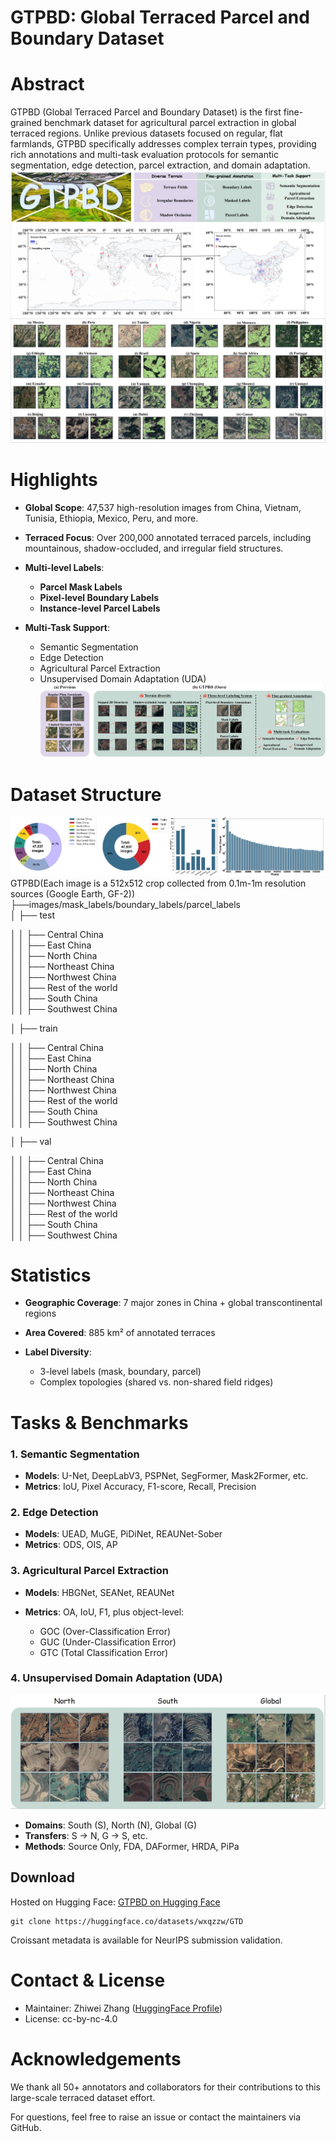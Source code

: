 # GTPBD: Global Terraced Parcel and Boundary Dataset

# Abstract

GTPBD (Global Terraced Parcel and Boundary Dataset) is the first fine-grained benchmark dataset for agricultural parcel extraction in global terraced regions. Unlike previous datasets focused on regular, flat farmlands, GTPBD specifically addresses complex terrain types, providing rich annotations and multi-task evaluation protocols for semantic segmentation, edge detection, parcel extraction, and domain adaptation.
![Overview of GTPBD Dataset](img/梯田分布图.png)
# Highlights

* **Global Scope**: 47,537 high-resolution images from China, Vietnam, Tunisia, Ethiopia, Mexico, Peru, and more.
* **Terraced Focus**: Over 200,000 annotated terraced parcels, including mountainous, shadow-occluded, and irregular field structures.
* **Multi-level Labels**:

  * **Parcel Mask Labels**
  * **Pixel-level Boundary Labels**
  * **Instance-level Parcel Labels**
* **Multi-Task Support**:

  * Semantic Segmentation
  * Edge Detection
  * Agricultural Parcel Extraction
  * Unsupervised Domain Adaptation (UDA)
![Overview of GTPBD Dataset](img/数据集对比图.png)
# Dataset Structure
![Overview of GTPBD Dataset](img/统计图.png)
GTPBD(Each image is a 512x512 crop collected from 0.1m-1m resolution sources (Google Earth, GF-2))  
├──images/mask_labels/boundary_labels/parcel_labels  
│   ├── test

│   │   ├── Central China  
│   │   ├── East China  
│   │   ├── North China  
│   │   ├── Northeast China  
│   │   ├── Northwest China  
│   │   ├── Rest of the world  
│   │   ├── South China  
│   │   ├── Southwest China  

│   ├── train

│   │   ├── Central China  
│   │   ├── East China  
│   │   ├── North China  
│   │   ├── Northeast China  
│   │   ├── Northwest China  
│   │   ├── Rest of the world  
│   │   ├── South China  
│   │   ├── Southwest China  

│   ├── val

│   │   ├── Central China  
│   │   ├── East China  
│   │   ├── North China  
│   │   ├── Northeast China  
│   │   ├── Northwest China  
│   │   ├── Rest of the world  
│   │   ├── South China  
│   │   ├── Southwest China

# Statistics

* **Geographic Coverage**: 7 major zones in China + global transcontinental regions
* **Area Covered**: 885 km² of annotated terraces
* **Label Diversity**:

  * 3-level labels (mask, boundary, parcel)
  * Complex topologies (shared vs. non-shared field ridges)

# Tasks & Benchmarks

### 1. Semantic Segmentation

* **Models**: U-Net, DeepLabV3, PSPNet, SegFormer, Mask2Former, etc.
* **Metrics**: IoU, Pixel Accuracy, F1-score, Recall, Precision

### 2. Edge Detection

* **Models**: UEAD, MuGE, PiDiNet, REAUNet-Sober
* **Metrics**: ODS, OIS, AP

### 3. Agricultural Parcel Extraction

* **Models**: HBGNet, SEANet, REAUNet
* **Metrics**: OA, IoU, F1, plus object-level:

  * GOC (Over-Classification Error)
  * GUC (Under-Classification Error)
  * GTC (Total Classification Error)

### 4. Unsupervised Domain Adaptation (UDA)
![Overview of GTPBD Dataset](img/UDA各域展示.png)
* **Domains**: South (S), North (N), Global (G)
* **Transfers**: S → N, G → S, etc.
* **Methods**: Source Only, FDA, DAFormer, HRDA, PiPa

## Download

Hosted on Hugging Face: [GTPBD on Hugging Face](https://huggingface.co/datasets/wxqzzw/GTD)

```GTPBD_on_Hugging_Face
git clone https://huggingface.co/datasets/wxqzzw/GTD
```

Croissant metadata is available for NeurIPS submission validation.

# Contact & License

* Maintainer: Zhiwei Zhang ([HuggingFace Profile](https://huggingface.co/wxqzzw))
* License: cc-by-nc-4.0

# Acknowledgements

We thank all 50+ annotators and collaborators for their contributions to this large-scale terraced dataset effort.

For questions, feel free to raise an issue or contact the maintainers via GitHub.

‍
